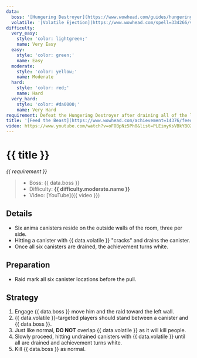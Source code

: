 ```yaml
---
data:
  boss: '[Hungering Destroyer](https://www.wowhead.com/guides/hungering-destroyer-castle-nathria-raid-strategy-guide)'
  volatile: '[Volatile Ejection](https://www.wowhead.com/spell=334266/volatile-ejection)'
difficulty:
  very_easy:
    style: 'color: lightgreen;'
    name: Very Easy
  easy:
    style: 'color: green;'
    name: Easy
  moderate:
    style: 'color: yellow;'
    name: Moderate
  hard:
    style: 'color: red;'
    name: Hard
  very_hard:
    style: 'color: #da0000;'
    name: Very Hard
requirement: Defeat the Hungering Destroyer after draining all of the large anima canisters with Volatile Ejection in Castle Nathria on Normal difficulty or higher.
title: '[Feed the Beast](https://www.wowhead.com/achievement=14376/feed-the-beast)'
video: https://www.youtube.com/watch?v=oFOBpNz5Ph0&list=PLEimyKsVBkYBOZLXtjOV8TTwM6qqY7elm&index=3
---
```


# {{ title }}

_{{ requirement }}_

> - Boss: {{ data.boss }}
> - Difficulty: **<span style="{{ difficulty.moderate.style }}">{{ difficulty.moderate.name }}</span>**
> - Video: [YouTube]({{ video }})

## Details

- Six anima canisters reside on the outside walls of the room, three per side.
- Hitting a canister with {{ data.volatile }} "cracks" and drains the canister.
- Once all six canisters are drained, the achievement turns white.

## Preparation

- Raid mark all six canister locations before the pull.

## Strategy

1. Engage {{ data.boss }} move him and the raid toward the left wall.
2. {{ data.volatile }}-targeted players should stand between a canister and {{ data.boss }}.
3. Just like normal, **DO NOT** overlap {{ data.volatile }} as it will kill people.
4. Slowly proceed, hitting undrained canisters with {{ data.volatile }} until all are drained and achievement turns white.
5. Kill {{ data.boss }} as normal.
